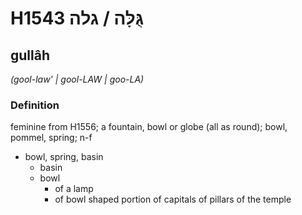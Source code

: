 # H1543 גֻּלָּה / גלה

## gullâh

_(gool-law' | ɡool-LAW | ɡoo-LA)_

### Definition

feminine from H1556; a fountain, bowl or globe (all as round); bowl, pommel, spring; n-f

- bowl, spring, basin
  - basin
  - bowl
    - of a lamp
    - of bowl shaped portion of capitals of pillars of the temple
